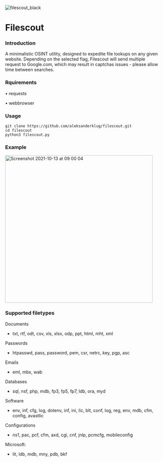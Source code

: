 ![filescout_black](https://user-images.githubusercontent.com/83586282/137082844-731cac71-a8d3-4dfb-b6a1-ff3a0f9b88a3.png)


# Filescout

### Introduction
A minimalistic OSINT utility, designed to expedite file lookups on any given website.
Depending on the selected flag, Filescout will send multiple request to Google.com, which may result in captchas issues - please allow time between searches.

### Rquirements

• requests

• webbrowser

### Usage
```
git clone https://github.com/aleksanderklug/filescout.git
cd filescout
python3 filescout.py
```

### Example
<img width="476" alt="Screenshot 2021-10-13 at 09 00 04" src="https://user-images.githubusercontent.com/83586282/137083189-4ac83107-0fe0-40c1-a357-d652b9d881e7.png">


### Supported filetypes

Documents

- txt, rtf, odt, csv, xls, xlsx, odp, ppt, html, mht, xml

Passwords

- htpasswd, pass, password, pem, csr, netrc, key, pgp, asc

Emails 

- eml, mbx, wab

Databases

- sql, nsf, php, mdb, fp3, fp5, fp7, ldb, ora, myd

Software 

- env, inf, cfg, log, dotenv, inf, ini, lic, blt, conf, log, reg, env, mdb, cfm, config, avastlic

Configurations

- ns1, pac, pcf, cfm, axd, cgi, cnf, jnlp, pcmcfg, mobileconfig

Microsoft:

- lit, ldb, mdb, mny, pdb, bkf
